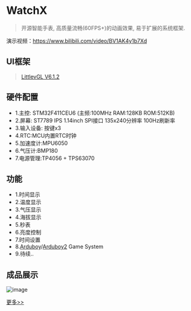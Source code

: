 # WatchX
> 开源智能手表, 高质量流畅(60FPS+)的动画效果, 易于扩展的系统框架.

演示视频：https://www.bilibili.com/video/BV1AK4y1b7Xd

## UI框架
> [LittlevGL V6.1.2](https://github.com/littlevgl/lvgl)

## 硬件配置
* 1.主控: STM32F411CEU6 (主频:100MHz RAM:128KB ROM:512KB)
* 2.屏幕: ST7789 IPS 1.14inch SPI接口 135x240分辨率 100Hz刷新率
* 3.输入设备: 按键x3
* 4.RTC:MCU内置RTC时钟
* 5.加速度计:MPU6050
* 6.气压计:BMP180
* 7.电源管理:TP4056 + TPS63070
## 功能
* 1.时间显示
* 2.温度显示
* 3.气压显示
* 4.海拔显示
* 5.秒表
* 6.亮度控制
* 7.时间设置
* 8.[Arduboy](https://github.com/Arduboy/Arduboy)/[Arduboy2](https://github.com/MLXXXp/Arduboy2) Game System
* 9.待续..

## 成品展示
![image](https://github.com/FASTSHIFT/WatchX/blob/master/Images/Main.jpg)

 [更多>>](https://github.com/FASTSHIFT/WatchX/blob/master/Images)
